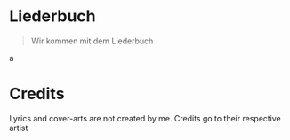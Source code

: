 # Liederbuch

> Wir kommen mit dem Liederbuch

a

# Credits

Lyrics and cover-arts are not created by me. Credits go to their respective artist
